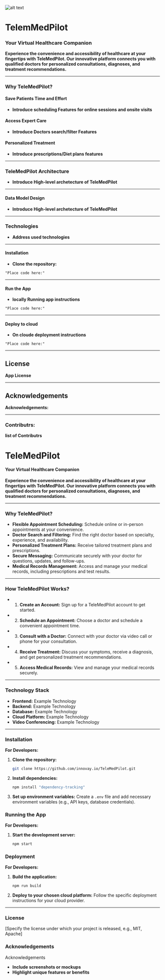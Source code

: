 ![alt text](image-4.png)
# TelemMedPilot
### Your Virtual Healthcare Companion


**Experience the convenience and accessibility of healthcare at your fingertips with TeleMedPilot. Our innovative platform connects you with qualified doctors for personalized consultations, diagnoses, and treatment recommendations.**

---

### Why TeleMedPilot?

#### Save Patients Time and Effort
* **Introduce scheduling Features for online sessions and onsite visits**
#### Access Expert Care
* **Introduce Doctors search/filter Features**
#### Personalized Treatment
* **Introduce prescriptions/Diet plans features**
---

### TeleMedPilot Architecture
* **Introduce High-level archetecture of TeleMedPilot**
---

#### Data Model Design
* **Introduce High-level archetecture of TeleMedPilot**
---


### Technologies
* **Address used technologies**
---
#### Installation
* **Clone the repository:**
```framework
"Place code here:"
```
---

#### Run the App 
* **locally Running app instructions**
```framework
"Place code here:"
```

---

#### Deploy to cloud
* **On cloude deployment instructions**
```framework
"Place code here:"
```
---
## License
**App License**

---
## Acknowledgements
**Acknowledgements:** 

---
### Contributrs:
**list of Contributrs**






# **TeleMedPilot**

#### **Your Virtual Healthcare Companion**


**Experience the convenience and accessibility of healthcare at your fingertips with TeleMedPilot. Our innovative platform connects you with qualified doctors for personalized consultations, diagnoses, and treatment recommendations.**

---

### Why TeleMedPilot?

* **Flexible Appointment Scheduling:** 
Schedule online or in-person appointments at your convenience.
* **Doctor Search and Filtering:** 
Find the right doctor based on specialty, experience, and availability.
* **Personalized Treatment Plans:** 
Receive tailored treatment plans and prescriptions.
* **Secure Messaging:** 
Communicate securely with your doctor for questions, updates, and follow-ups.
* **Medical Records Management:** 
Access and manage your medical records, including prescriptions and test results.

---

### **How TeleMedPilot Works?**

* 1. **Create an Account:** Sign up for a TeleMedPilot account to get started.
* 2. **Schedule an Appointment:** Choose a doctor and schedule a convenient appointment time.
* 3. **Consult with a Doctor:** Connect with your doctor via video call or phone for your consultation.
* 4. **Receive Treatment:** Discuss your symptoms, receive a diagnosis, and get personalized treatment recommendations.
* 5. **Access Medical Records:** View and manage your medical records securely.

---

### **Technology Stack**

* **Frontend:** Example Technology
* **Backend:** Example Technology
* **Database:** Example Technology
* **Cloud Platform:** Example Technology
* **Video Conferencing:** Example Technology

---

### **Installation**

**For Developers:**

1. **Clone the repository:**
   ```bash
   git clone https://github.com/innovay.io/TeleMedPilot.git
   ```

2. **Install dependencies:**
   ```bash
   npm install "dependency-tracking"
   ```

3. **Set up environment variables:**
   Create a `.env` file and add necessary environment variables (e.g., API keys, database credentials).

### **Running the App**

**For Developers:**

1. **Start the development server:**
   ```bash
   npm start
   ```

### **Deployment**

**For Developers:**

1. **Build the application:**
   ```bash
   npm run build
   ```

2. **Deploy to your chosen cloud platform:**
   Follow the specific deployment instructions for your cloud provider.

---


### **License**

[Specify the license under which your project is released, e.g., MIT, Apache]

### **Acknowledgements**
Acknowledgements


* **Include screenshots or mockups**
* **Highlight unique features or benefits**
